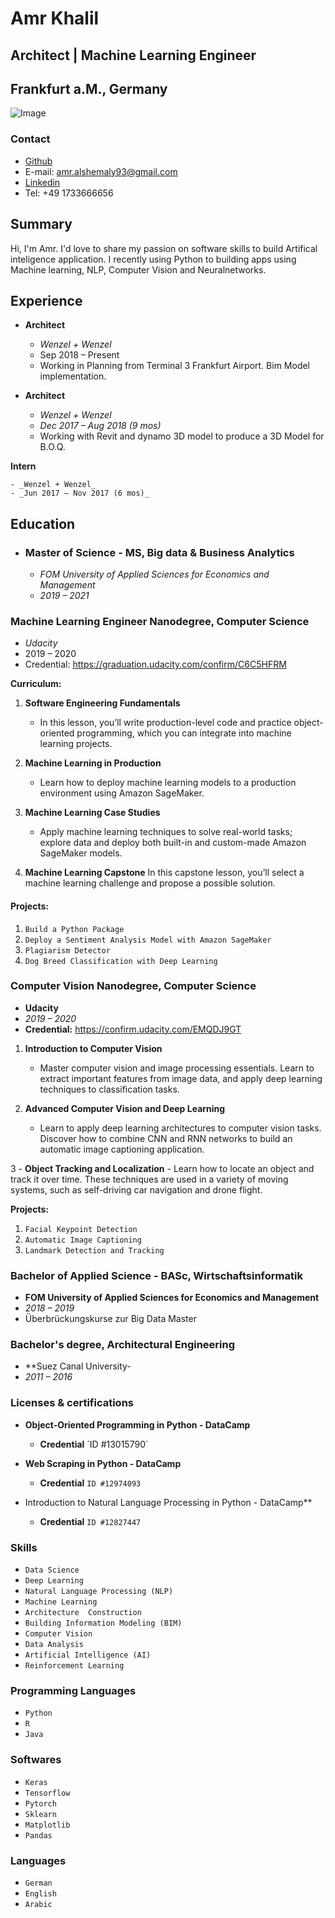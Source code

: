 # Amr Khalil 
## Architect | Machine Learning Engineer
## Frankfurt a.M., Germany
![Image](https://media-exp1.licdn.com/dms/image/C4E03AQEOGFI_q39YJw/profile-displayphoto-shrink_200_200/0?e=1594857600&v=beta&t=S23XUsYQ6T3z67begsRGdBMbzV0OUI-zM5oX6OiTLwQ)

### Contact
- [Github](https://github.com/amr-khalil)
- E-mail: amr.alshemaly93@gmail.com
- [Linkedin](https://linkedin.com/in/amrk)
- Tel: +49 1733666656


## Summary
Hi, I'm Amr. I'd love to share my passion on software skills to build Artifical inteligence application. I recently using Python to building apps using Machine learning, NLP, Computer Vision and Neuralnetworks. 


## Experience

- **Architect**

  - _Wenzel + Wenzel_
  - Sep 2018 – Present
  - Working in Planning from Terminal 3 Frankfurt Airport. Bim Model implementation.

- **Architect**

  - _Wenzel + Wenzel_
  - _Dec 2017 – Aug 2018 (9 mos)_
  - Working with Revit and dynamo 3D model to produce a 3D Model for B.O.Q.

**Intern**

    - _Wenzel + Wenzel_
    - _Jun 2017 – Nov 2017 (6 mos)_


## Education

- ### Master of Science - MS, Big data & Business Analytics
  - _FOM University of Applied Sciences for Economics and Management_
  - _2019 – 2021_

### Machine Learning Engineer Nanodegree, Computer Science

  - _Udacity_
  - 2019 – 2020
  - Credential: https://graduation.udacity.com/confirm/C6C5HFRM

**Curriculum:**

1. **Software Engineering Fundamentals**

    - In this lesson, you’ll write production-level code and practice object-oriented programming, which you can integrate into machine       learning projects.

2. **Machine Learning in Production**
    - Learn how to deploy machine learning models to a production environment using Amazon SageMaker.

3. **Machine Learning Case Studies**
    - Apply machine learning techniques to solve real-world tasks; explore data and deploy both built-in and custom-made Amazon SageMaker    models.

4. **Machine Learning Capstone**
   In this capstone lesson, you’ll select a machine learning challenge and propose a possible solution.

#### Projects:

1. `Build a Python Package`
2. `Deploy a Sentiment Analysis Model with Amazon SageMaker`
3. `Plagiarism Detector`
4. `Dog Breed Classification with Deep Learning`

### Computer Vision Nanodegree, Computer Science
- **Udacity**
- _2019 – 2020_
- **Credential:** https://confirm.udacity.com/EMQDJ9GT

1.  **Introduction to Computer Vision**
    - Master computer vision and image processing essentials. Learn to extract important features from image data, and apply deep  learning     techniques to classification tasks.

2. **Advanced Computer Vision and Deep Learning**
   - Learn to apply deep learning architectures to computer vision tasks. Discover how to combine CNN and RNN networks to build an  automatic image captioning application.

3 - **Object Tracking and Localization**
    - Learn how to locate an object and track it over time. These techniques are used in a variety of moving systems, such as self-driving car navigation and drone flight.

**Projects:**

1. `Facial Keypoint Detection`
2. `Automatic Image Captioning`
3. `Landmark Detection and Tracking`


### Bachelor of Applied Science - BASc, Wirtschaftsinformatik

- **FOM University of Applied Sciences for Economics and Management**
- _2018 – 2019_
- Überbrückungskurse zur Big Data Master


### Bachelor's degree, Architectural Engineering

  - **Suez Canal University- 
  - _2011 – 2016_

### Licenses & certifications

- **Object-Oriented Programming in Python - DataCamp**
  - **Credential** ´ID #13015790`

- **Web Scraping in Python - DataCamp**
  - **Credential** `ID #12974093`

- Introduction to Natural Language Processing in Python - DataCamp**
  - **Credential** `ID #12827447`


### Skills
- `Data Science`
- `Deep Learning`
- `Natural Language Processing (NLP)`
- `Machine Learning`
- `Architecture  Construction`  
- `Building Information Modeling (BIM)`
- `Computer Vision`
- `Data Analysis`
- `Artificial Intelligence (AI)`
- `Reinforcement Learning`

### Programming Languages
- `Python`
- `R`       
- `Java` 

### Softwares
- `Keras`
- `Tensorflow`
- `Pytorch`
- `Sklearn`
- `Matplotlib`
- `Pandas`

### Languages
- `German`
- `English`
- `Arabic`
 
